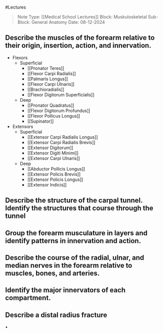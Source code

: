 #Lectures 
> Note Type: [[Medical School Lectures]]
> Block: Muskuloskeletal
> Sub-Block: General Anatomy
> Date: 08-12-2024

## Describe the muscles of the forearm relative to their origin, insertion, action, and innervation.
- Flexors
	- Superficial
		- [[Pronator Teres]]
		- [[Flexor Carpi Radialis]]
		- [[Palmaris Longus]]
		- [[Flexor Carpi Ulnaris]]
		- [[Brachioradialis]]
		- [[Flexor Digitorum Superficialis]]
	- Deep
		- [[Pronator Quadratus]]
		- [[Flexor Digitorum Profundus]]
		- [[Flexor Pollicus Longus]]
		- [[Supinator]]
- Extensors
	- Superficial
		- [[Extensor Carpi Radialis Longus]]
		- [[Extensor Carpi Radialis Brevis]]
		- [[Extensor Digitorum]]
		- [[Extensor Digiti Minimi]]
		- [[Extensor Carpi Ulnaris]]
	- Deep 
		- [[Abductor Pollicis Longus]]
		- [[Extensor Policis Brevis]]
		- [[Extensor Policis Longus]]
		- [[Extensor Indicis]]

## Describe the structure of the carpal tunnel. Identify the structures that course through the tunnel




## Group the forearm musculature in layers and identify patterns in innervation and action.




## Describe the course of the radial, ulnar, and median nerves in the forearm relative to muscles, bones, and arteries.




## Identify the major innervators of each compartment.





## Describe a distal radius fracture

•